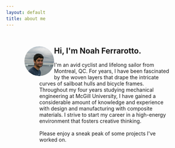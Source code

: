 ```yaml
---
layout: default
title: about me
---
```


<div style="margin: 10%" class="grid-container">
	<div class="grid-item">
		<img src="profile.jpg" alt="profile" style="float:left;width:20%;border-radius:50%">
	</div>
	<div class="grid-item">
		<h2 style="padding-left:10%">Hi, I'm Noah Ferrarotto.</h2>
		<p style="padding-left:10%">
			I'm an avid cyclist and lifelong sailor from Montreal, QC. For years, I have been fascinated by the woven layers that drape the intricate curves of sailboat hulls and bicycle frames. Throughout my four years studying mechanical engineering at McGill University, I have gained a considerable amount of knowledge and experience with design and manufacturing with composite materials. I strive to start my career in a high-energy environment that fosters creative thinking. 
		<br><br>
			Please enjoy a sneak peak of some projects I've worked on. 
		</p>
	</div>
</div>